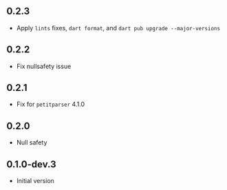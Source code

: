 ## 0.2.3

- Apply `lints` fixes, `dart format`, and `dart pub upgrade --major-versions`

## 0.2.2

- Fix nullsafety issue

## 0.2.1

- Fix for `petitparser` 4.1.0

## 0.2.0

- Null safety

## 0.1.0-dev.3

- Initial version
